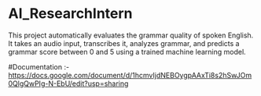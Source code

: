 # AI_ResearchIntern
This project automatically evaluates the grammar quality of spoken English. It takes an audio input, transcribes it, analyzes grammar, and predicts a grammar score between 0 and 5 using a trained machine learning model.

#Documentation :- https://docs.google.com/document/d/1hcmvIjdNEBOygpAAxTi8s2hSwJOm0QlgQwPIg-N-EbU/edit?usp=sharing
